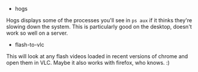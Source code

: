 
 - hogs

  Hogs displays some of the processes you'll see in `ps aux` if it thinks
  they're slowing down the system. This is particularly good on the desktop,
  doesn't work so well on a server.


 - flash-to-vlc

  This will look at any flash videos loaded in recent versions of chrome
  and open them in VLC. Maybe it also works with firefox, who knows. :)

